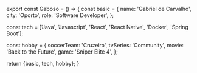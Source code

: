 export const Gaboso = () => {
  const basic = {
    name: 'Gabriel de Carvalho',
    city: 'Oporto',
    role: 'Software Developer',
  };

  const tech = ['Java', 'Javascript', 'React', 'React Native', 'Docker', 'Spring Boot'];

  const hobby = {
      soccerTeam: 'Cruzeiro',
      tvSeries: 'Community',
      movie: 'Back to the Future',
      game: 'Sniper Elite 4',
  };

  return {basic, tech, hobby};
}
